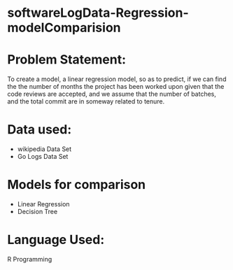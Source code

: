 # softwareLogData-Regression-modelComparision

# Problem Statement:
To create a model, a linear regression model, so as to predict, if we can find the the number of months the project has been worked upon given that the code reviews are accepted, and we assume that the number of batches, and the total commit are in someway related to tenure.

# Data used:
- wikipedia Data Set
- Go Logs Data Set

# Models for comparison
- Linear Regression
- Decision Tree

# Language Used:
R Programming




